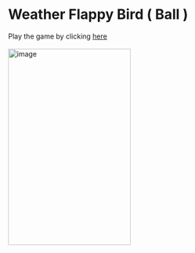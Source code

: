 # Weather Flappy Bird ( Ball )
Play the game by clicking [here](https://amalshadin.github.io/weather-flappy-bird/) <br><br>
<img width="250" height="400" alt="image" src="https://github.com/user-attachments/assets/c35da406-224a-43a3-8d19-2e8ff370ed8d" />
